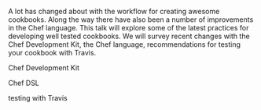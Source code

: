 A lot has changed about with the workflow for creating awesome cookbooks. Along the way there have also been a number of improvements in the Chef language. This talk will explore some of the latest practices for developing well tested cookbooks. We will survey recent changes with the Chef Development Kit, the Chef language, recommendations for testing your cookbook with Travis.

Chef Development Kit

Chef DSL

testing with Travis

